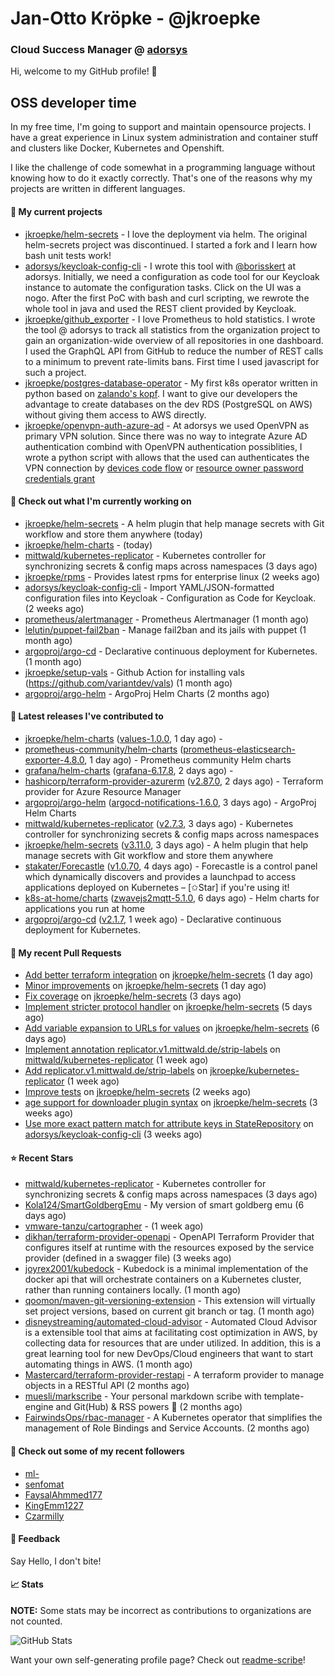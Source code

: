 # Jan-Otto Kröpke - @jkroepke
### Cloud Success Manager @ [adorsys](https://github.com/adorsys)

Hi, welcome to my GitHub profile! 👋

## OSS developer time
In my free time, I'm going to support and maintain opensource projects. I have a great experience in Linux system administration and container stuff and clusters like Docker, Kubernetes and Openshift.

I like the challenge of code somewhat in a programming language without knowing how to do it exactly correctly. That's one of the reasons why my projects are written in different languages.

#### 🌱 My current projects
- [jkroepke/helm-secrets](https://github.com/jkroepke/helm-secrets) - I love the deployment via helm. The original helm-secrets project was discontinued. I started a fork and I learn how bash unit tests work!
- [adorsys/keycloak-config-cli](https://github.com/adorsys/keycloak-config-cli) - I wrote this tool with [@borisskert](https://github.com/borisskert) at adorsys. Initially, we need a configuration as code tool for our Keycloak instance to automate the configuration tasks. Click on the UI was a nogo. After the first PoC with bash and curl scripting, we rewrote the whole tool in java and used the REST client provided by Keycloak.
- [jkroepke/github_exporter](https://github.com/jkroepke/github_exporter) - I love Prometheus to hold statistics. I wrote the tool @ adorsys to track all statistics from the organization project to gain an organization-wide overview of all repositories in one dashboard. I used the GraphQL API from GitHub to reduce the number of REST calls to a minimum to prevent rate-limits bans. First time I used javascript for such a project.
- [jkroepke/postgres-database-operator](https://github.com/jkroepke/postgres-database-operator) - My first k8s operator written in python based on [zalando's kopf](https://github.com/zalando-incubator/kopf). I want to give our developers the advantage to create databases on the dev RDS (PostgreSQL on AWS) without giving them access to AWS directly.
- [jkroepke/openvpn-auth-azure-ad](https://github.com/jkroepke/openvpn-auth-azure-ad) - At adorsys we used OpenVPN as primary VPN solution. Since there was no way to integrate Azure AD authentication combind with OpenVPN authentication possiblities, I wrote a python script with allows that the used can authenticates the VPN connection by [devices code flow](https://docs.microsoft.com/en-us/azure/active-directory/develop/v2-oauth2-device-code) or [resource owner password credentials grant](https://docs.microsoft.com/en-us/azure/active-directory/develop/v2-oauth-ropc)

#### 👷 Check out what I'm currently working on

- [jkroepke/helm-secrets](https://github.com/jkroepke/helm-secrets) - A helm plugin that help manage secrets with Git workflow and store them anywhere (today)
- [jkroepke/helm-charts](https://github.com/jkroepke/helm-charts) -  (today)
- [mittwald/kubernetes-replicator](https://github.com/mittwald/kubernetes-replicator) - Kubernetes controller for synchronizing secrets &amp; config maps across namespaces (3 days ago)
- [jkroepke/rpms](https://github.com/jkroepke/rpms) - Provides latest rpms for enterprise linux (2 weeks ago)
- [adorsys/keycloak-config-cli](https://github.com/adorsys/keycloak-config-cli) - Import YAML/JSON-formatted configuration files into Keycloak - Configuration as Code for Keycloak. (2 weeks ago)
- [prometheus/alertmanager](https://github.com/prometheus/alertmanager) - Prometheus Alertmanager (1 month ago)
- [lelutin/puppet-fail2ban](https://github.com/lelutin/puppet-fail2ban) - Manage fail2ban and its jails with puppet (1 month ago)
- [argoproj/argo-cd](https://github.com/argoproj/argo-cd) - Declarative continuous deployment for Kubernetes. (1 month ago)
- [jkroepke/setup-vals](https://github.com/jkroepke/setup-vals) - Github Action for installing vals (https://github.com/variantdev/vals) (1 month ago)
- [argoproj/argo-helm](https://github.com/argoproj/argo-helm) - ArgoProj Helm Charts (2 months ago)

#### 🔭 Latest releases I've contributed to

- [jkroepke/helm-charts](https://github.com/jkroepke/helm-charts) ([values-1.0.0](https://github.com/jkroepke/helm-charts/releases/tag/values-1.0.0), 1 day ago) - 
- [prometheus-community/helm-charts](https://github.com/prometheus-community/helm-charts) ([prometheus-elasticsearch-exporter-4.8.0](https://github.com/prometheus-community/helm-charts/releases/tag/prometheus-elasticsearch-exporter-4.8.0), 1 day ago) - Prometheus community Helm charts
- [grafana/helm-charts](https://github.com/grafana/helm-charts) ([grafana-6.17.8](https://github.com/grafana/helm-charts/releases/tag/grafana-6.17.8), 2 days ago) - 
- [hashicorp/terraform-provider-azurerm](https://github.com/hashicorp/terraform-provider-azurerm) ([v2.87.0](https://github.com/hashicorp/terraform-provider-azurerm/releases/tag/v2.87.0), 2 days ago) - Terraform provider for Azure Resource Manager
- [argoproj/argo-helm](https://github.com/argoproj/argo-helm) ([argocd-notifications-1.6.0](https://github.com/argoproj/argo-helm/releases/tag/argocd-notifications-1.6.0), 3 days ago) - ArgoProj Helm Charts
- [mittwald/kubernetes-replicator](https://github.com/mittwald/kubernetes-replicator) ([v2.7.3](https://github.com/mittwald/kubernetes-replicator/releases/tag/v2.7.3), 3 days ago) - Kubernetes controller for synchronizing secrets &amp; config maps across namespaces
- [jkroepke/helm-secrets](https://github.com/jkroepke/helm-secrets) ([v3.11.0](https://github.com/jkroepke/helm-secrets/releases/tag/v3.11.0), 3 days ago) - A helm plugin that help manage secrets with Git workflow and store them anywhere
- [stakater/Forecastle](https://github.com/stakater/Forecastle) ([v1.0.70](https://github.com/stakater/Forecastle/releases/tag/v1.0.70), 4 days ago) - Forecastle is a control panel which dynamically discovers and provides a launchpad to access applications deployed on Kubernetes  – [✩Star] if you&#39;re using it!
- [k8s-at-home/charts](https://github.com/k8s-at-home/charts) ([zwavejs2mqtt-5.1.0](https://github.com/k8s-at-home/charts/releases/tag/zwavejs2mqtt-5.1.0), 6 days ago) - Helm charts for applications you run at home
- [argoproj/argo-cd](https://github.com/argoproj/argo-cd) ([v2.1.7](https://github.com/argoproj/argo-cd/releases/tag/v2.1.7), 1 week ago) - Declarative continuous deployment for Kubernetes.

#### 🔨 My recent Pull Requests

- [Add better terraform integration](https://github.com/jkroepke/helm-secrets/pull/173) on [jkroepke/helm-secrets](https://github.com/jkroepke/helm-secrets) (1 day ago)
- [Minor improvements](https://github.com/jkroepke/helm-secrets/pull/172) on [jkroepke/helm-secrets](https://github.com/jkroepke/helm-secrets) (1 day ago)
- [Fix coverage](https://github.com/jkroepke/helm-secrets/pull/171) on [jkroepke/helm-secrets](https://github.com/jkroepke/helm-secrets) (3 days ago)
- [Implement stricter protocol handler](https://github.com/jkroepke/helm-secrets/pull/170) on [jkroepke/helm-secrets](https://github.com/jkroepke/helm-secrets) (5 days ago)
- [Add variable expansion to URLs for values](https://github.com/jkroepke/helm-secrets/pull/169) on [jkroepke/helm-secrets](https://github.com/jkroepke/helm-secrets) (6 days ago)
- [Implement annotation replicator.v1.mittwald.de/strip-labels](https://github.com/mittwald/kubernetes-replicator/pull/155) on [mittwald/kubernetes-replicator](https://github.com/mittwald/kubernetes-replicator) (1 week ago)
- [Add replicator.v1.mittwald.de/strip-labels](https://github.com/jkroepke/kubernetes-replicator/pull/3) on [jkroepke/kubernetes-replicator](https://github.com/jkroepke/kubernetes-replicator) (1 week ago)
- [Improve tests](https://github.com/jkroepke/helm-secrets/pull/164) on [jkroepke/helm-secrets](https://github.com/jkroepke/helm-secrets) (2 weeks ago)
- [age support for downloader plugin syntax](https://github.com/jkroepke/helm-secrets/pull/161) on [jkroepke/helm-secrets](https://github.com/jkroepke/helm-secrets) (3 weeks ago)
- [Use more exact pattern match for attribute keys in StateRepository](https://github.com/adorsys/keycloak-config-cli/pull/564) on [adorsys/keycloak-config-cli](https://github.com/adorsys/keycloak-config-cli) (3 weeks ago)

#### ⭐ Recent Stars

- [mittwald/kubernetes-replicator](https://github.com/mittwald/kubernetes-replicator) - Kubernetes controller for synchronizing secrets &amp; config maps across namespaces (3 days ago)
- [Kola124/SmartGoldbergEmu](https://github.com/Kola124/SmartGoldbergEmu) - My version of smart goldberg emu (6 days ago)
- [vmware-tanzu/cartographer](https://github.com/vmware-tanzu/cartographer) -  (1 week ago)
- [dikhan/terraform-provider-openapi](https://github.com/dikhan/terraform-provider-openapi) - OpenAPI Terraform Provider that configures itself at runtime with the resources exposed by the service provider (defined in a swagger file) (3 weeks ago)
- [joyrex2001/kubedock](https://github.com/joyrex2001/kubedock) - Kubedock is a minimal implementation of the docker api that will orchestrate containers on a Kubernetes cluster, rather than running containers locally. (1 month ago)
- [qoomon/maven-git-versioning-extension](https://github.com/qoomon/maven-git-versioning-extension) - This extension will virtually set project versions, based on current git branch or tag. (1 month ago)
- [disneystreaming/automated-cloud-advisor](https://github.com/disneystreaming/automated-cloud-advisor) - Automated Cloud Advisor is a extensible tool that aims at facilitating cost optimization in AWS, by collecting data for resources that are under utilized. In addition, this is a great learning tool for new DevOps/Cloud engineers that want to start automating things in AWS.  (1 month ago)
- [Mastercard/terraform-provider-restapi](https://github.com/Mastercard/terraform-provider-restapi) - A terraform provider to manage objects in a RESTful API (2 months ago)
- [muesli/markscribe](https://github.com/muesli/markscribe) - Your personal markdown scribe with template-engine and Git(Hub) &amp; RSS powers 📜 (2 months ago)
- [FairwindsOps/rbac-manager](https://github.com/FairwindsOps/rbac-manager) - A Kubernetes operator that simplifies the management of Role Bindings and Service Accounts. (2 months ago)

#### 👯 Check out some of my recent followers

- [ml-](https://github.com/ml-)
- [senfomat](https://github.com/senfomat)
- [FaysalAhmmed177](https://github.com/FaysalAhmmed177)
- [KingEmm1227](https://github.com/KingEmm1227)
- [Czarmilly](https://github.com/Czarmilly)

#### 💬 Feedback

Say Hello, I don't bite!

#### 📈 Stats

**NOTE:** Some stats may be incorrect as contributions to organizations
are not counted.

![GitHub Stats](https://github-readme-stats.vercel.app/api?username=jkroepke&count_private=false&theme=tokyonight&show_icons=true)

Want your own self-generating profile page? Check out [readme-scribe](https://github.com/muesli/readme-scribe)!
